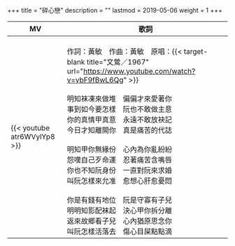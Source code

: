 +++
title = "碎心戀"
description = ""
lastmod = 2019-05-06
weight = 1
+++

MV  | 歌詞  
--------------|-------
{{< youtube atr6WVylYp8 >}}|<br/>作詞：黃敏　作曲：黃敏　原唱：{{< target-blank title="文鶯／1967" url="https://www.youtube.com/watch?v=ybF9fBwL6Qg" >}}<br/><br/>明知袜凍來做堆　偏偏才來愛著你<br/>事到如今要怎樣　阮也不敢做主意<br/>你的真情甲真意　永遠不敢放袂記<br/>今日才知離開你　真是痛苦的代誌<br/><br/>明知甲你無緣份　心內為你亂紛紛<br/>怨嘆自己歹命運　忍著痛苦含嘴唇<br/>你也不知阮身份　一直對阮來求婚<br/>叫阮怎樣來允准　愈想心肝愈憂悶<br/><br/>你是有錢有地位　阮是守寡有子兒<br/>明明知影配袜起　決心甲你拆分離<br/>返來故鄉看子兒　心內猶原思念你<br/>叫阮怎樣活落去　傷心目屎點點滴  